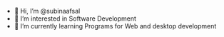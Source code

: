 - 👋 Hi, I’m @subinaafsal
- 👀 I’m interested in Software Development
- 🌱 I’m currently learning Programs for Web and desktop development


<!---
subinaafsal/subinaafsal is a ✨ special ✨ repository because its `README.md` (this file) appears on your GitHub profile.
You can click the Preview link to take a look at your changes.
--->
